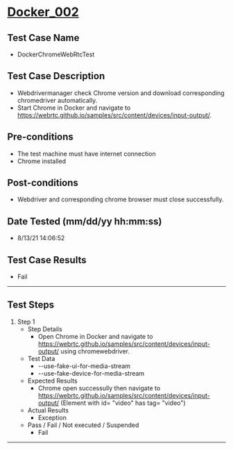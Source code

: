 # [Docker_002](https://github.com/bonigarcia/webdrivermanager-examples/tree/master/src/test/java/io/github/bonigarcia/wdm/test/basic/DockerChromeWebRtcTest.java)
## Test Case Name
* DockerChromeWebRtcTest
## Test Case Description
* Webdrivermanager check Chrome version and download corresponding chromedriver automatically.
* Start Chrome in Docker and navigate to https://webrtc.github.io/samples/src/content/devices/input-output/.
## Pre-conditions
* The test machine must have internet connection
* Chrome installed
## Post-conditions
* Webdriver and corresponding chrome browser must close successfully.
## Date Tested (mm/dd/yy hh:mm:ss)
* 8/13/21 14:06:52
## Test Case Results
* Fail
---
## Test Steps
1. Step 1
	* Step Details
		* Open Chrome in Docker and navigate to https://webrtc.github.io/samples/src/content/devices/input-output/ using chromewebdriver.
	* Test Data
		* --use-fake-ui-for-media-stream
		* --use-fake-device-for-media-stream
	* Expected Results
		* Chrome open successully then navigate to https://webrtc.github.io/samples/src/content/devices/input-output/ (Element with id= "video" has tag= "video")
	* Actual Results
		* Exception
	* Pass / Fail / Not executed / Suspended
		* Fail
---
